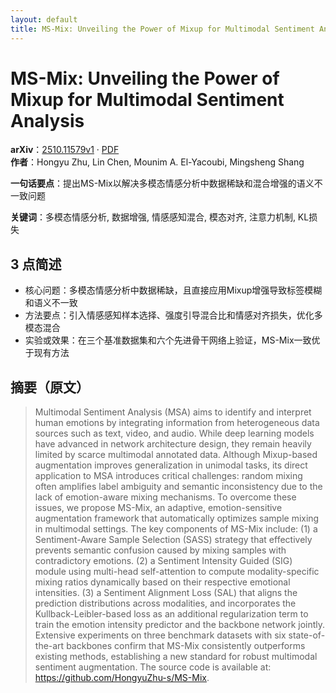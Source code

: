 ```yaml
---
layout: default
title: MS-Mix: Unveiling the Power of Mixup for Multimodal Sentiment Analysis
---
```


# MS-Mix: Unveiling the Power of Mixup for Multimodal Sentiment Analysis
**arXiv**：[2510.11579v1](https://arxiv.org/abs/2510.11579) · [PDF](https://arxiv.org/pdf/2510.11579.pdf)  
**作者**：Hongyu Zhu, Lin Chen, Mounim A. El-Yacoubi, Mingsheng Shang  

**一句话要点**：提出MS-Mix以解决多模态情感分析中数据稀缺和混合增强的语义不一致问题

**关键词**：多模态情感分析, 数据增强, 情感感知混合, 模态对齐, 注意力机制, KL损失

## 3 点简述
- 核心问题：多模态情感分析中数据稀缺，且直接应用Mixup增强导致标签模糊和语义不一致
- 方法要点：引入情感感知样本选择、强度引导混合比和情感对齐损失，优化多模态混合
- 实验或效果：在三个基准数据集和六个先进骨干网络上验证，MS-Mix一致优于现有方法

## 摘要（原文）

> Multimodal Sentiment Analysis (MSA) aims to identify and interpret human
> emotions by integrating information from heterogeneous data sources such as
> text, video, and audio. While deep learning models have advanced in network
> architecture design, they remain heavily limited by scarce multimodal annotated
> data. Although Mixup-based augmentation improves generalization in unimodal
> tasks, its direct application to MSA introduces critical challenges: random
> mixing often amplifies label ambiguity and semantic inconsistency due to the
> lack of emotion-aware mixing mechanisms. To overcome these issues, we propose
> MS-Mix, an adaptive, emotion-sensitive augmentation framework that
> automatically optimizes sample mixing in multimodal settings. The key
> components of MS-Mix include: (1) a Sentiment-Aware Sample Selection (SASS)
> strategy that effectively prevents semantic confusion caused by mixing samples
> with contradictory emotions. (2) a Sentiment Intensity Guided (SIG) module
> using multi-head self-attention to compute modality-specific mixing ratios
> dynamically based on their respective emotional intensities. (3) a Sentiment
> Alignment Loss (SAL) that aligns the prediction distributions across
> modalities, and incorporates the Kullback-Leibler-based loss as an additional
> regularization term to train the emotion intensity predictor and the backbone
> network jointly. Extensive experiments on three benchmark datasets with six
> state-of-the-art backbones confirm that MS-Mix consistently outperforms
> existing methods, establishing a new standard for robust multimodal sentiment
> augmentation. The source code is available at:
> https://github.com/HongyuZhu-s/MS-Mix.

